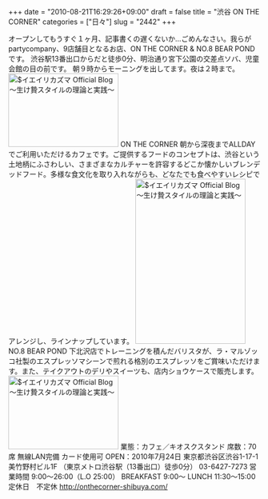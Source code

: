 +++
date = "2010-08-21T16:29:26+09:00"
draft = false
title = "渋谷 ON THE CORNER"
categories = ["日々"]
slug = "2442"
+++

オープンしてもうすぐ１ヶ月、記事書くの遅くないか…ごめんなさい。我らがpartycompany、9店舗目となるお店、ON THE CORNER & NO.8 BEAR POND です。
渋谷駅13番出口からだと徒歩0分、明治通り宮下公園の交差点ソバ、児童会館の目の前です。
朝９時からモーニングを出してます。夜は２時まで。
<a href="http://ieiri.net/wordpress/wp-content/uploads/ameblo/blog_import_4f7a39d9d7049.jpg"><img src="http://ieiri.net/wordpress/wp-content/uploads/ameblo/blog_import_4f7a39d95539e.jpg"  alt="$イエイリカズマ Official Blog ～生け贄スタイルの理論と実践～" width="220" height="147" border="0" /></a>
ON THE CORNER
朝から深夜までALLDAYでご利用いただけるカフェです。ご提供するフードのコンセプトは、渋谷という土地柄にふさわしい、さまざまなカルチャーを許容するどこか懐かしいブレンデッドフード。多様な食文化を取り入れながらも、どなたでも食べやすいレシピでアレンジし、ラインナップしています。
<a href="http://ieiri.net/wordpress/wp-content/uploads/ameblo/blog_import_4f7a39db105dc.jpg"><img src="http://ieiri.net/wordpress/wp-content/uploads/ameblo/blog_import_4f7a39da56c9a.jpg"  alt="$イエイリカズマ Official Blog ～生け贄スタイルの理論と実践～" width="220" height="330" border="0" /></a>
NO.8 BEAR POND
下北沢店でトレーニングを積んだバリスタが、ラ・マルゾッコ社製のエスプレッソマシーンで煎れる格別のエスプレッソをご賞味いただけます。また、テイクアウトのデリやスイーツも、店内ショウケースで販売します。
<a href="http://ieiri.net/wordpress/wp-content/uploads/ameblo/blog_import_4f7a39dbd8a2b.jpg"><img src="http://ieiri.net/wordpress/wp-content/uploads/ameblo/blog_import_4f7a39db574a3.jpg"  alt="$イエイリカズマ Official Blog ～生け贄スタイルの理論と実践～" width="220" height="147" border="0" /></a>
業態：カフェ／キオスクスタンド
席数：70席
無線LAN完備
カード使用可
OPEN：2010年7月24日
東京都渋谷区渋谷1-17-1　美竹野村ビル1F
（東京メトロ渋谷駅（13番出口）徒歩0分）
03-6427-7273
営業時間
9:00～26:00（L.O 25:00）
BREAKFAST 9:00～
LUNCH 11:30～15:00
定休日　不定休
<a href="http://onthecorner-shibuya.com/" target="_blank">http://onthecorner-shibuya.com/</a>
